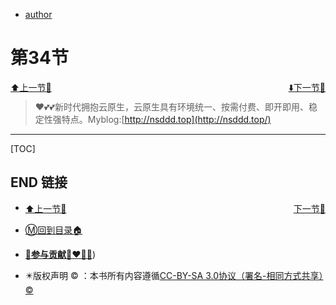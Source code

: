 + [author](http://nsddd.top)

# 第34节

<div><a href = '33.md' style='float:left'>⬆️上一节🔗  </a><a href = '35.md' style='float: right'>  ⬇️下一节🔗</a></div>
<br>

> ❤️💕💕新时代拥抱云原生，云原生具有环境统一、按需付费、即开即用、稳定性强特点。Myblog:[http://nsddd.top](http://nsddd.top/)

---
[TOC]





## END 链接
<ul><li><div><a href = '33.md' style='float:left'>⬆️上一节🔗  </a><a href = '35.md' style='float: right'>  ️下一节🔗</a></div></li></ul>

+ [Ⓜ️回到目录🏠](../README.md)

+ [**🫵参与贡献💞❤️‍🔥💖**](https://nsddd.top/archives/contributors))

+ ✴️版权声明 &copy; ：本书所有内容遵循[CC-BY-SA 3.0协议（署名-相同方式共享）&copy;](http://zh.wikipedia.org/wiki/Wikipedia:CC-by-sa-3.0协议文本) 

